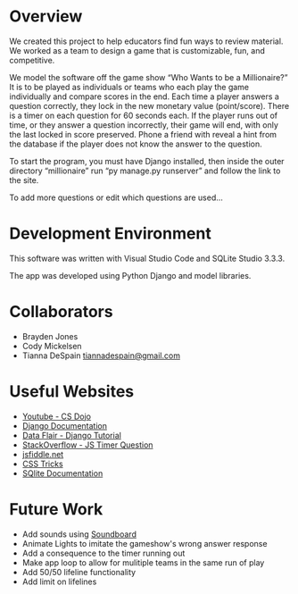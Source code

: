 # Overview

We created this project to help educators find fun ways to review material. We worked as a team to design a game that is customizable, fun, and competitive.

We model the software off the game show “Who Wants to be a Millionaire?” It is to be played as individuals or teams who each play the game individually and compare scores in the end. Each time a player answers a question correctly, they lock in the new monetary value (point/score). There is a timer on each question for 60 seconds each. If the player runs out of time, or they answer a question incorrectly, their game will end, with only the last locked in score preserved. Phone a friend with reveal a hint from the database if the player does not know the answer to the question.

To start the program, you must have Django installed, then inside the outer directory “millionaire” run “py manage.py runserver” and follow the link to the site.

To add more questions or edit which questions are used... 


# Development Environment

This software was written with Visual Studio Code and SQLite Studio 3.3.3.

The app was developed using Python Django and model libraries.

# Collaborators

- Brayden Jones
- Cody Mickelsen 
- Tianna DeSpain tiannadespain@gmail.com

# Useful Websites

- [Youtube - CS Dojo](https://www.youtube.com/watch?v=h7rvyDK70FA&list=PLBZBJbE_rGRXBhJNdKbN7IUy-ctlOFxA1&index=2)
- [Django Documentation](https://docs.djangoproject.com/en/4.0/topics/db/models/)
- [Data Flair - Django Tutorial](https://data-flair.training/blogs/create-quiz-application-python-django/)
- [StackOverflow - JS Timer Question](https://stackoverflow.com/questions/10603409/how-to-implement-countdown-timer-in-django)
- [jsfiddle.net](https://jsfiddle.net/Mottie/sML8b/)
- [CSS Tricks](https://css-tricks.com/css-dappled-light-effect/)
- [SQlite Documentation](https://www.sqlite.org/docs.html)

# Future Work

- Add sounds using [Soundboard](https://www.soundboard.com/sb/onemilliondollars)
- Animate Lights to imitate the gameshow's wrong answer response
- Add a consequence to the timer running out
- Make app loop to allow for mulitiple teams in the same run of play
- Add 50/50 lifeline functionality
- Add limit on lifelines
